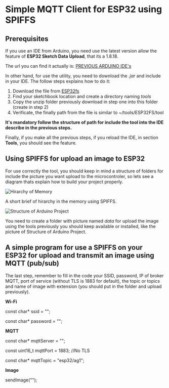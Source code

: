 # Simple MQTT Client for ESP32 using SPIFFS

## Prerequisites

If you use an IDE from Arduino, you need use the latest version allow the feature of **ESP32 Sketch Data Upload**, that its a 1.8.18.

The url you can find it actually is: [PREVIOUS ARDUINO IDE's](https://www.arduino.cc/en/software/OldSoftwareReleases/) 

In other hand, for use the utility, you need to download the *.jar* and include in your IDE. The follow steps explains how to do it:

1. Download the file from [ESP32fs](https://github.com/me-no-dev/arduino-esp32fs-plugin/releases/)
2. Find your sketchbook location and create a directory naming *tools*
3. Copy the unzip folder previously download in step one into this folder (create in step 2)
4. Verificate, the finally path from the file is similar to ~/tools/ESP32FS/tool

**It's mandatory follow the structure of path for include the tool into the IDE describe in the previous steps.**

Finally, if you make all the previous steps, if you reload the IDE, in section **Tools**, you should see the feature.

## Using SPIFFS for upload an image to ESP32

For use correctly the tool, you should keep in mind a structure of folders for include the picture you want upload to the microcontroler, so lets see a diagram thats explain how to build your project properly.

![Hirarchy of Memory](https://github.com/user-attachments/assets/2e5b4e27-3671-4640-889c-9f8e0a889fd2)

A short brief of hirarchy in the memory using SPIFFS.

![Structure of Arduino Project](https://github.com/user-attachments/assets/09a1581c-70e7-4fd6-8b66-e5fd89a1cd15)

You need to create a folder with picture named *data* for upload the image using the tools previously you should keep available or installed, like the picture of Structure of Arduino Project.

## A simple program for use a SPIFFS on your ESP32 for upload and transmit an image using MQTT (pub/sub)

The last step, remember to fill in the code your SSID, password, IP of broker MQTT, port of service (without TLS is 1883 for default), the topic or topics and name of image with extension (you should put in the folder and upload previously).

**Wi-Fi**

const char* ssid = "";

const char* password = "";

**MQTT**

const char* mqttServer = "";

const uint16_t mqttPort = 1883; //No TLS

const char* mqttTopic = "esp32/ag1";

**Image**

sendImage("");

